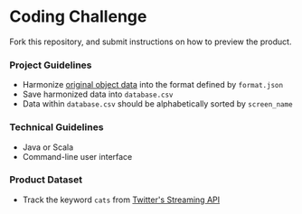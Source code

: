 # Coding Challenge
Fork this repository, and submit instructions on how to preview the product.

### Project Guidelines
* Harmonize [original object data](https://developer.twitter.com/en/docs/tweets/data-dictionary/overview/tweet-object.html) into the format defined by `format.json`
* Save harmonized data into `database.csv`
* Data within `database.csv` should be alphabetically sorted by `screen_name`

### Technical Guidelines
* Java or Scala
* Command-line user interface

### Product Dataset
* Track the keyword `cats` from [Twitter's Streaming API](https://developer.twitter.com/en/docs/tweets/filter-realtime/api-reference/post-statuses-filter.html)
